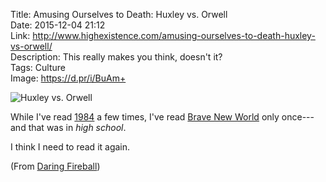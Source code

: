 Title: Amusing Ourselves to Death: Huxley vs. Orwell  
Date: 2015-12-04 21:12  
Link: http://www.highexistence.com/amusing-ourselves-to-death-huxley-vs-orwell/  
Description: This really makes you think, doesn't it?  
Tags: Culture  
Image: https://d.pr/i/BuAm+  

![Huxley vs. Orwell][1]

While I've read [1984][2] a few times, I've read [Brave New World][3] only once---and that was in *high school*.

I think I need to read it again.

(From [Daring Fireball][4])

[1]: https://d.pr/i/BuAm+ "Huxley vs. Orwell"
[2]: https://www.amazon.com/1984-Signet-Classics-George-Orwell/dp/0451524934/ref=sr_1_1?tag=theov0c-20 "'1984' on Amazon"
[3]: https://www.amazon.com/Brave-New-World-Revisited/dp/0060776099/ref=sr_1_1?tag=theov0c-20 "'Brave New World' on Amazon"
[4]: http://daringfireball.net/linked/2015/11/30/huxley-orwell "Source post on Daring Fireball"